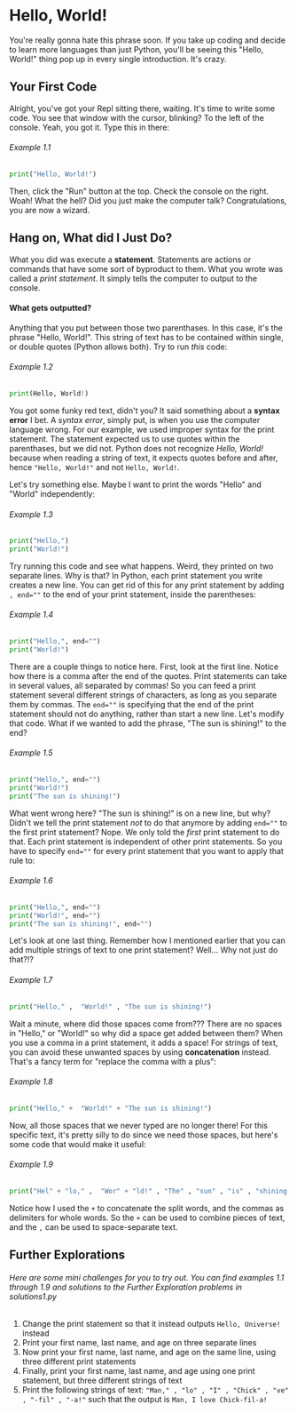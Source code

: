 # Hello, World!
You're really gonna hate this phrase soon. If you take up coding and decide to learn more languages than just Python, you'll be seeing this "Hello, World!"
thing pop up in every single introduction. It's crazy.

## Your First Code
Alright, you've got your Repl sitting there, waiting. It's time to write some code. You see that window with the cursor, blinking? To the left of the console.
Yeah, you got it. Type this in there:
###### Example 1.1
```python
print("Hello, World!")
```

Then, click the "Run" button at the top. Check the console on the right. Woah! What the hell? Did you just make the computer talk? Congratulations, you are now
a wizard.

## Hang on, What did I Just Do?
What you did was execute a **statement**. Statements are actions or commands that have some sort of byproduct to them. What you wrote was called a *print statement*.
It simply tells the computer to output to the console.

#### What gets outputted?
Anything that you put between those two parenthases. In this case, it's the phrase "Hello, World!". This string of text has to be contained within single, or
double quotes (Python allows both). Try to run *this* code:
###### Example 1.2
```python
print(Hello, World!)
```
You got some funky red text, didn't you? It said something about a **syntax error** I bet. A *syntax error*, simply put, is when you use the computer language wrong.
For our example, we used improper syntax for the print statement. The statement expected us to use quotes within the parenthases, but we did not. Python does not
recognize *Hello, World!* because when reading a string of text, it expects quotes before and after, hence `"Hello, World!"` and not `Hello, World!`.

Let's try something else. Maybe I want to print the words "Hello" and "World" independently:
###### Example 1.3
```python
print("Hello,")
print("World!")
```
Try running this code and see what happens. Weird, they printed on two separate lines. Why is that? In Python, each print statement you write creates a new line. You
can get rid of this for any print statement by adding `, end=""` to the end of your print statement, inside the parentheses:
###### Example 1.4
```python
print("Hello,", end="")
print("World!")
```
There are a couple things to notice here. First, look at the first line. Notice how there is a comma after the end of the quotes. Print statements can take in several
values, all separated by commas! So you can feed a print statement several different strings of characters, as long as you separate them by commas. The `end=""` is
specifying that the end of the print statement should not do anything, rather than start a new line. Let's modify that code. What if we wanted to add the phrase, "The
sun is shining!" to the end?
###### Example 1.5
```python
print("Hello,", end="")
print("World!")
print("The sun is shining!")
```
What went wrong here? "The sun is shining!" is on a new line, but why? Didn't we tell the print statement *not* to do that anymore by adding `end=""` to the first
print statement? Nope. We only told the *first* print statement to do that. Each print statement is independent of other print statements. So you have to specify
`end=""` for every print statement that you want to apply that rule to:
###### Example 1.6
```python
print("Hello,", end="")
print("World!", end="")
print("The sun is shining!", end="")
```
Let's look at one last thing. Remember how I mentioned earlier that you can add multiple strings of text to one print statement? Well... Why not just do that?!?
###### Example 1.7
```python
print("Hello," ,  "World!" , "The sun is shining!")
```
Wait a minute, where did those spaces come from??? There are no spaces in "Hello," or "World!" so why did a space get added between them? When you use a comma in
a print statement, it adds a space! For strings of text, you can avoid these unwanted spaces by using **concatenation** instead. That's a fancy term for "replace the
comma with a plus":
###### Example 1.8
```python
print("Hello," +  "World!" + "The sun is shining!")
```
Now, all those spaces that we never typed are no longer there! For this specific text, it's pretty silly to do since we need those spaces, but here's some code that
would make it useful:
###### Example 1.9
```python
print("Hel" + "lo," ,  "Wor" + "ld!" , "The" , "sun" , "is" , "shining!")
```
Notice how I used the `+` to concatenate the split words, and the commas as delimiters for whole words. So the `+` can be used to combine pieces of text, and the `,`
can be used to space-separate text.

## Further Explorations
###### Here are some mini challenges for you to try out. You can find examples 1.1 through 1.9 and solutions to the Further Exploration problems in solutions1.py

1. Change the print statement so that it instead outputs `Hello, Universe!` instead
2. Print your first name, last name, and age on three separate lines
3. Now print your first name, last name, and age on the same line, using three different print statements
4. Finally, print your first name, last name, and age using one print statement, but three different strings of text
5. Print the following strings of text: `"Man," , "lo" , "I" , "Chick" , "ve" , "-fil" , "-a!"` such that the output is `Man, I love Chick-fil-a!`
